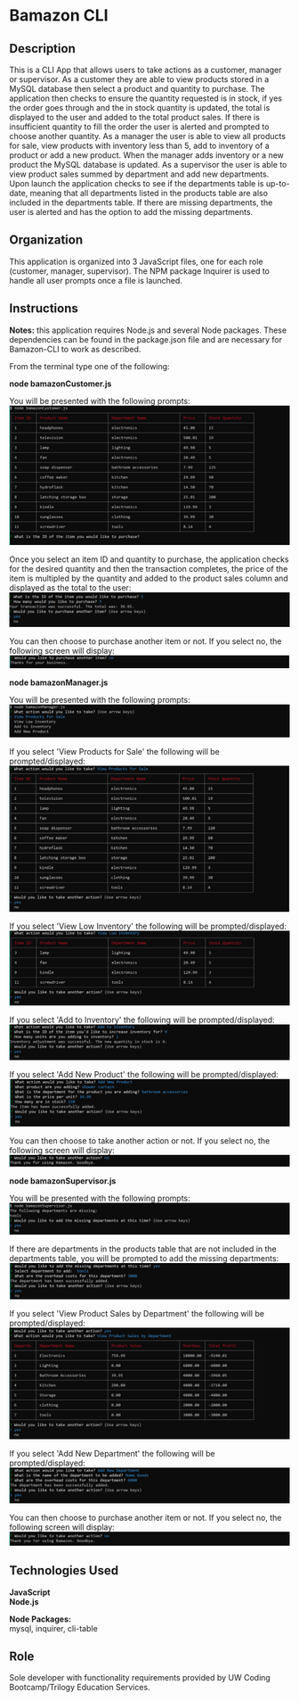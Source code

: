 # Bamazon CLI

## Description
This is a CLI App that allows users to take actions as a customer, manager or supervisor. As a customer they are able to view products stored in a MySQL database then select a product and quantity to purchase. The application then checks to ensure the quantity requested is in stock, if yes the order goes through and the in stock quantity is updated, the total is displayed to the user and added to the total product sales. If there is insufficient quantity to fill the order the user is alerted and prompted to choose another quantity. As a manager the user is able to view all products for sale, view products with inventory less than 5, add to inventory of a product or add a new product. When the manager adds inventory or a new product the MySQL database  is updated. As a supervisor the user is able to view product sales summed by department and add new departments. Upon launch the application checks to see if the departments table is up-to-date, meaning that all departments listed in the products table are also included in the departments table. If there are missing departments, the user is alerted and has the option to add the missing departments. 

## Organization
This application is organized into 3 JavaScript files, one for each role (customer, manager, supervisor). The NPM package Inquirer is used to handle all user prompts once a file is launched. 

## Instructions
**Notes:** this application requires Node.js and several Node packages. These dependencies can be found in the package.json file and are necessary for Bamazon-CLI to work as described.

From the terminal type one of the following: 

**node bamazonCustomer.js**

You will be presented with the following prompts: 
![Customer Prompts](https://raw.githubusercontent.com/lexi-winstanley/Bamazon-CLI/master/screenshots/customerPrompt.PNG)

Once you select an item ID and quantity to purchase, the application checks for the desired quantity and then the transaction completes, the price of the item is multipled by the quantity and added to the product sales column and displayed as the total to the user: 
![Customer Transaction](https://raw.githubusercontent.com/lexi-winstanley/Bamazon-CLI/master/screenshots/customerTransaction.PNG)

You can then choose to purchase another item or not. If you select no, the following screen will display: 
![Customer Exit](https://raw.githubusercontent.com/lexi-winstanley/Bamazon-CLI/master/screenshots/customerEnd.PNG)

**node bamazonManager.js**

You will be presented with the following prompts: 
![Manager Prompts](https://raw.githubusercontent.com/lexi-winstanley/Bamazon-CLI/master/screenshots/managerPrompt.PNG)

If you select 'View Products for Sale' the following will be prompted/displayed: 
![Manager View All Products](https://raw.githubusercontent.com/lexi-winstanley/Bamazon-CLI/master/screenshots/managerViewProducts.PNG)

If you select 'View Low Inventory' the following will be prompted/displayed: 
![Manager View Low Inventory Products](https://raw.githubusercontent.com/lexi-winstanley/Bamazon-CLI/master/screenshots/managerViewLow.PNG)

If you select 'Add to Inventory' the following will be prompted/displayed: 
![Manager Add Inventory](https://raw.githubusercontent.com/lexi-winstanley/Bamazon-CLI/master/screenshots/managerAddInventory.PNG)

If you select 'Add New Product' the following will be prompted/displayed: 
![Manager Add New Product](https://raw.githubusercontent.com/lexi-winstanley/Bamazon-CLI/master/screenshots/managerAddProduct.PNG)

You can then choose to take another action or not. If you select no, the following screen will display: 
![Manager Exit](https://raw.githubusercontent.com/lexi-winstanley/Bamazon-CLI/master/screenshots/managerEnd.PNG)

**node bamazonSupervisor.js**

You will be presented with the following prompts: 
![Supervisor Prompts](https://raw.githubusercontent.com/lexi-winstanley/Bamazon-CLI/master/screenshots/supervisorPrompt.PNG)

If there are departments in the products table that are not included in the departments table, you will be prompted to add the missing departments: 
![Supervisor Add Missing Departments](https://raw.githubusercontent.com/lexi-winstanley/Bamazon-CLI/master/screenshots/supervisorAddMissing.PNG)

If you select 'View Product Sales by Department' the following will be prompted/displayed: 
![Supervisor View Product Sales by Department](https://raw.githubusercontent.com/lexi-winstanley/Bamazon-CLI/master/screenshots/supervisorView.PNG)

If you select 'Add New Department' the following will be prompted/displayed: 
![Supervisor Add New Department](https://raw.githubusercontent.com/lexi-winstanley/Bamazon-CLI/master/screenshots/supervisorAddNew.PNG)

You can then choose to purchase another item or not. If you select no, the following screen will display: 
![Supervisor Exit](https://raw.githubusercontent.com/lexi-winstanley/Bamazon-CLI/master/screenshots/supervisorEnd.PNG) 

## Technologies Used
**JavaScript**
<br/>**Node.js**

**Node Packages:** 
<br/>mysql, inquirer, cli-table

## Role
Sole developer with functionality requirements provided by UW Coding Bootcamp/Trilogy Education Services.
